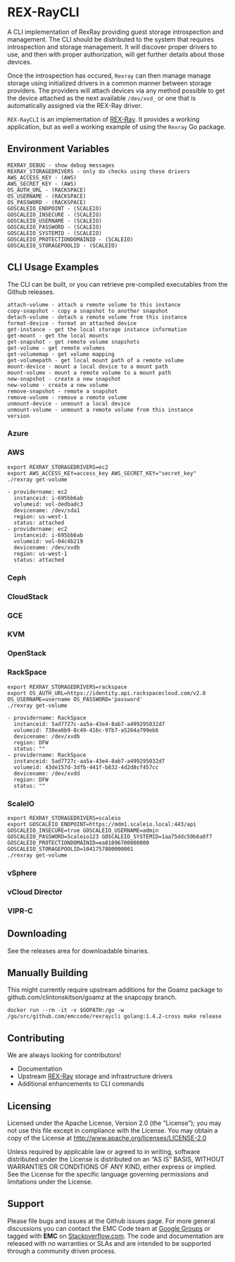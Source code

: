 # REX-RayCLI
A CLI implementation of RexRay providing guest storage introspection and management.  The CLI should be distributed to the system that requires introspection and storage management.  It will discover proper drivers to use, and then with proper authorization, will get further details about those devices.

Once the introspection has occured, ```Rexray``` can then manage manage storage using initialized drivers in a common manner between storage providers.  The providers will attach devices via any method possible to get the device attached as the next available  ```/dev/xvd_``` or one that is automatically assigned via the REX-Ray driver.

```REX-RayCLI``` is an implementation of [REX-Ray](https://github.com/emccode/rexray).  It provides a working application, but as well a working example of using the ```Rexray``` Go package.

## Environment Variables

    REXRAY_DEBUG - show debug messages
    REXRAY_STORAGEDRIVERS - only do checks using these drivers
    AWS_ACCESS_KEY - (AWS)
    AWS_SECRET_KEY - (AWS)
    OS_AUTH_URL - (RACKSPACE)
    OS_USERNAME - (RACKSPACE)
    OS_PASSWORD - (RACKSPACE)
    GOSCALEIO_ENDPOINT - (SCALEIO)
    GOSCALEIO_INSECURE - (SCALEIO)
    GOSCALEIO_USERNAME - (SCALEIO)
    GOSCALEIO_PASSWORD - (SCALEIO)
    GOSCALEIO_SYSTEMID - (SCALEIO)
    GOSCALEIO_PROTECTIONDOMAINID - (SCALEIO)
    GOSCALEIO_STORAGEPOOLID - (SCALEIO)

## CLI Usage Examples
The CLI can be built, or you can retrieve pre-compiled executables from the Github releases.

    attach-volume - attach a remote volume to this instance
    copy-snapshot - copy a snapshot to another snapshot
    detach-volume - detach a remote volume from this instance
    format-device - format an attached device
    get-instance - get the local storage instance information
    get-mount - get the local mounts
    get-snapshot - get remote volume snapshots
    get-volume - get remote volumes
    get-volumemap - get volume mapping
    get-volumepath - get local mount path of a remote volume
    mount-device - mount a local device to a mount path
    mount-volume - mount a remote volume to a mount path
    new-snapshot - create a new snapshot
    new-volume - create a new volume
    remove-snapshot - remote a snapshot
    remove-volume - remove a remote volume
    unmount-device - unmount a local device
    unmount-volume - unmount a remote volume from this instance
    version


### Azure

### AWS
    export REXRAY_STORAGEDRIVERS=ec2
    export AWS_ACCESS_KEY=access_key AWS_SECRET_KEY="secret_key"
    ./rexray get-volume

    - providername: ec2
      instanceid: i-695bb6ab
      volumeid: vol-dedbadc3
      devicename: /dev/sda1
      region: us-west-1
      status: attached
    - providername: ec2
      instanceid: i-695bb6ab
      volumeid: vol-04c4b219
      devicename: /dev/xvdb
      region: us-west-1
      status: attached


### Ceph

### CloudStack

### GCE

### KVM

### OpenStack

### RackSpace
    export REXRAY_STORAGEDRIVERS=rackspace
    export OS_AUTH_URL=https://identity.api.rackspacecloud.com/v2.0 OS_USERNAME=username OS_PASSWORD='password'
    ./rexray get-volume

    - providername: RackSpace
      instanceid: 5ad7727c-aa5a-43e4-8ab7-a499295032d7
      volumeid: 738ea6b9-8c49-416c-97b7-a5264a799eb6
      devicename: /dev/xvdb
      region: DFW
      status: ""
    - providername: RackSpace
      instanceid: 5ad7727c-aa5a-43e4-8ab7-a499295032d7
      volumeid: 43de157d-3dfb-441f-b832-4d2d8cf457cc
      devicename: /dev/xvdd
      region: DFW
      status: ""

### ScaleIO
    export REXRAY_STORAGEDRIVERS=scaleio
    export GOSCALEIO_ENDPOINT=https://mdm1.scaleio.local:443/api GOSCALEIO_INSECURE=true GOSCALEIO_USERNAME=admin GOSCALEIO_PASSWORD=Scaleio123 GOSCALEIO_SYSTEMID=1aa75ddc59b6a8f7 GOSCALEIO_PROTECTIONDOMAINID=ea81096700000000 GOSCALEIO_STORAGEPOOLID=1041757800000001
    ./rexray get-volume


### vSphere

### vCloud Director

### VIPR-C

## Downloading
See the releases area for downloadable binaries.

## Manually Building
This might currently require upstream additions for the Goamz package to github.com/clintonskitson/goamz at the snapcopy branch.

    docker run --rm -it -v $GOPATH:/go -w /go/src/github.com/emccode/rexraycli golang:1.4.2-cross make release


## Contributing
We are always looking for contributors!

  - Documentation
  - Upstream [REX-Ray](https://github.com/emccode/rexray) storage and infrastructure drivers
  - Additional enhancements to CLI commands

Licensing
---------
Licensed under the Apache License, Version 2.0 (the “License”); you may not use this file except in compliance with the License. You may obtain a copy of the License at <http://www.apache.org/licenses/LICENSE-2.0>

Unless required by applicable law or agreed to in writing, software distributed under the License is distributed on an “AS IS” BASIS, WITHOUT WARRANTIES OR CONDITIONS OF ANY KIND, either express or implied. See the License for the specific language governing permissions and limitations under the License.

Support
-------
Please file bugs and issues at the Github issues page. For more general discussions you can contact the EMC Code team at <a href="https://groups.google.com/forum/#!forum/emccode-users">Google Groups</a> or tagged with **EMC** on <a href="https://stackoverflow.com">Stackoverflow.com</a>. The code and documentation are released with no warranties or SLAs and are intended to be supported through a community driven process.
